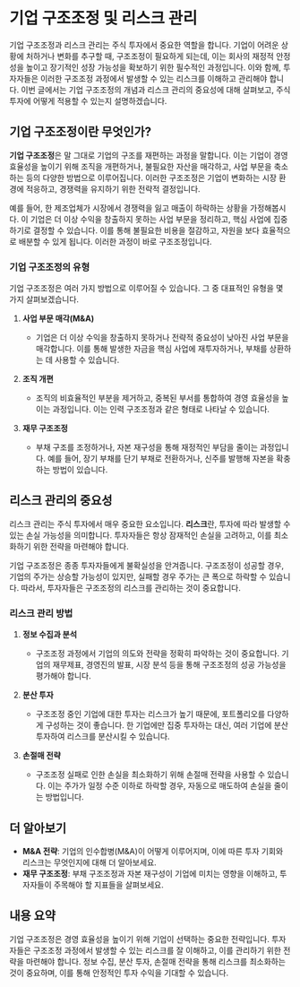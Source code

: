 # 기업 구조조정 및 리스크 관리

기업 구조조정과 리스크 관리는 주식 투자에서 중요한 역할을 합니다. 기업이 어려운 상황에 처하거나 변화를 추구할 때, 구조조정이 필요하게 되는데, 이는 회사의 재정적 안정성을 높이고 장기적인 성장 가능성을 확보하기 위한 필수적인 과정입니다. 이와 함께, 투자자들은 이러한 구조조정 과정에서 발생할 수 있는 리스크를 이해하고 관리해야 합니다. 이번 글에서는 기업 구조조정의 개념과 리스크 관리의 중요성에 대해 살펴보고, 주식 투자에 어떻게 적용할 수 있는지 설명하겠습니다.

## 기업 구조조정이란 무엇인가?

**기업 구조조정**은 말 그대로 기업의 구조를 재편하는 과정을 말합니다. 이는 기업이 경영 효율성을 높이기 위해 조직을 개편하거나, 불필요한 자산을 매각하고, 사업 부문을 축소하는 등의 다양한 방법으로 이루어집니다. 이러한 구조조정은 기업이 변화하는 시장 환경에 적응하고, 경쟁력을 유지하기 위한 전략적 결정입니다.

예를 들어, 한 제조업체가 시장에서 경쟁력을 잃고 매출이 하락하는 상황을 가정해봅시다. 이 기업은 더 이상 수익을 창출하지 못하는 사업 부문을 정리하고, 핵심 사업에 집중하기로 결정할 수 있습니다. 이를 통해 불필요한 비용을 절감하고, 자원을 보다 효율적으로 배분할 수 있게 됩니다. 이러한 과정이 바로 구조조정입니다.

### 기업 구조조정의 유형

기업 구조조정은 여러 가지 방법으로 이루어질 수 있습니다. 그 중 대표적인 유형을 몇 가지 살펴보겠습니다.

1. **사업 부문 매각(M&A)**
   - 기업은 더 이상 수익을 창출하지 못하거나 전략적 중요성이 낮아진 사업 부문을 매각합니다. 이를 통해 발생한 자금을 핵심 사업에 재투자하거나, 부채를 상환하는 데 사용할 수 있습니다.

2. **조직 개편**
   - 조직의 비효율적인 부분을 제거하고, 중복된 부서를 통합하여 경영 효율성을 높이는 과정입니다. 이는 인력 구조조정과 같은 형태로 나타날 수 있습니다.

3. **재무 구조조정**
   - 부채 구조를 조정하거나, 자본 재구성을 통해 재정적인 부담을 줄이는 과정입니다. 예를 들어, 장기 부채를 단기 부채로 전환하거나, 신주를 발행해 자본을 확충하는 방법이 있습니다.

## 리스크 관리의 중요성

리스크 관리는 주식 투자에서 매우 중요한 요소입니다. **리스크**란, 투자에 따라 발생할 수 있는 손실 가능성을 의미합니다. 투자자들은 항상 잠재적인 손실을 고려하고, 이를 최소화하기 위한 전략을 마련해야 합니다.

기업 구조조정은 종종 투자자들에게 불확실성을 안겨줍니다. 구조조정이 성공할 경우, 기업의 주가는 상승할 가능성이 있지만, 실패할 경우 주가는 큰 폭으로 하락할 수 있습니다. 따라서, 투자자들은 구조조정의 리스크를 관리하는 것이 중요합니다.

### 리스크 관리 방법

1. **정보 수집과 분석**
   - 구조조정 과정에서 기업의 의도와 전략을 정확히 파악하는 것이 중요합니다. 기업의 재무제표, 경영진의 발표, 시장 분석 등을 통해 구조조정의 성공 가능성을 평가해야 합니다.

2. **분산 투자**
   - 구조조정 중인 기업에 대한 투자는 리스크가 높기 때문에, 포트폴리오를 다양하게 구성하는 것이 좋습니다. 한 기업에만 집중 투자하는 대신, 여러 기업에 분산 투자하여 리스크를 분산시킬 수 있습니다.

3. **손절매 전략**
   - 구조조정 실패로 인한 손실을 최소화하기 위해 손절매 전략을 사용할 수 있습니다. 이는 주가가 일정 수준 이하로 하락할 경우, 자동으로 매도하여 손실을 줄이는 방법입니다.

## 더 알아보기

- **M&A 전략**: 기업의 인수합병(M&A)이 어떻게 이루어지며, 이에 따른 투자 기회와 리스크는 무엇인지에 대해 더 알아보세요.
- **재무 구조조정**: 부채 구조조정과 자본 재구성이 기업에 미치는 영향을 이해하고, 투자자들이 주목해야 할 지표들을 살펴보세요.

## 내용 요약

기업 구조조정은 경영 효율성을 높이기 위해 기업이 선택하는 중요한 전략입니다. 투자자들은 구조조정 과정에서 발생할 수 있는 리스크를 잘 이해하고, 이를 관리하기 위한 전략을 마련해야 합니다. 정보 수집, 분산 투자, 손절매 전략을 통해 리스크를 최소화하는 것이 중요하며, 이를 통해 안정적인 투자 수익을 기대할 수 있습니다.
